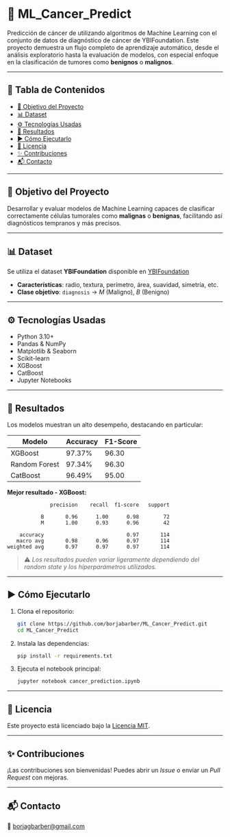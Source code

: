 

# 🧬 ML_Cancer_Predict

Predicción de cáncer de utilizando algoritmos de Machine Learning con el conjunto de datos de diagnóstico de cáncer de YBIFoundation. Este proyecto demuestra un flujo completo de aprendizaje automático, desde el análisis exploratorio hasta la evaluación de modelos, con especial enfoque en la clasificación de tumores como **benignos** o **malignos**.

---

## 📌 Tabla de Contenidos

- [🧠 Objetivo del Proyecto](#-objetivo-del-proyecto)
- [📊 Dataset](#-dataset)
- [⚙️ Tecnologías Usadas](#️-tecnologías-usadas)
- [🧪 Resultados](#-resultados)
- [▶️ Cómo Ejecutarlo](#️-cómo-ejecutarlo)
- [📄 Licencia](#-licencia)
- [✨ Contribuciones](#-contribuciones)
- [📬 Contacto](#-contacto)

---

## 🧠 Objetivo del Proyecto

Desarrollar y evaluar modelos de Machine Learning capaces de clasificar correctamente células tumorales como **malignas** o **benignas**, facilitando así diagnósticos tempranos y más precisos.

---

## 📊 Dataset

Se utiliza el dataset **YBIFoundation** disponible en [YBIFoundation](https://github.com/YBIFoundation/Dataset/raw/main/Cancer.csv)

- **Características**: radio, textura, perímetro, área, suavidad, simetría, etc.
- **Clase objetivo**: `diagnosis` → *M* (Maligno), *B* (Benigno)

---

## ⚙️ Tecnologías Usadas

- Python 3.10+
- Pandas & NumPy
- Matplotlib & Seaborn
- Scikit-learn
- XGBoost
- CatBoost
- Jupyter Notebooks

---

## 🧪 Resultados

Los modelos muestran un alto desempeño, destacando en particular:

| Modelo        | Accuracy | F1-Score |
|---------------|----------|----------|
| XGBoost       | 97.37%   | 96.30    |
| Random Forest | 97.34%   | 96.30    |
| CatBoost      | 96.49%   | 95.00    |

**Mejor resultado - XGBoost:**

```
              precision    recall  f1-score   support

           B       0.96      1.00      0.98        72
           M       1.00      0.93      0.96        42

    accuracy                           0.97       114
   macro avg       0.98      0.96      0.97       114
weighted avg       0.97      0.97      0.97       114
```

> ⚠️ *Los resultados pueden variar ligeramente dependiendo del random state y los hiperparámetros utilizados.*

---

## ▶️ Cómo Ejecutarlo

1. Clona el repositorio:

   ```bash
   git clone https://github.com/borjabarber/ML_Cancer_Predict.git
   cd ML_Cancer_Predict
   ```

2. Instala las dependencias:

   ```bash
   pip install -r requirements.txt
   ```

3. Ejecuta el notebook principal:

   ```bash
   jupyter notebook cancer_prediction.ipynb
   ```

---

## 📄 Licencia

Este proyecto está licenciado bajo la [Licencia MIT](LICENSE).

---

## ✨ Contribuciones

¡Las contribuciones son bienvenidas! Puedes abrir un *Issue* o enviar un *Pull Request* con mejoras.

---

## 📬 Contacto

📧 borjagbarber@gmail.com 

